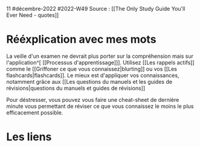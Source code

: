 11 #décembre-2022 #2022-W49
Source : [[The Only Study Guide You'll Ever Need - quotes]]
# Rééxplication avec mes mots
La veille d'un examen ne devrait plus porter sur la compréhension mais sur l'application^[ [[Processus d'apprentissage]]]. Utilisez [[Les rappels actifs]] comme le [[Griffoner ce que vous connaissez|blurting]] ou vos [[Les flashcards|flashcards]]. Le mieux est d'appliquer vos connaissances, notamment grâce aux [[Les questions du manuels et les guides de révisions|questions du manuels et guides de révisions]] 

Pour déstresser, vous pouvez vous faire une cheat-sheet de dernière minute vous permettant  de réviser ce que vous connaissez le moins le plus efficacement possible.
# Les liens
